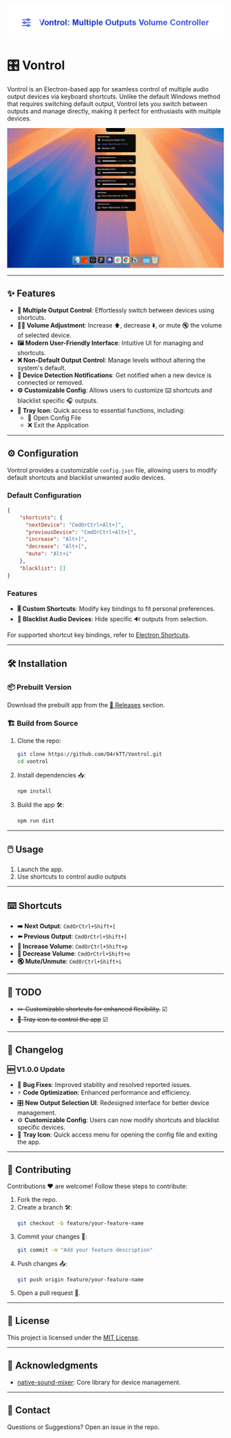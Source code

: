 ![Vontrol](vontrol-readme.png)

# 🎛️ Vontrol

Vontrol is an Electron-based app for seamless control of multiple audio output devices via keyboard shortcuts. Unlike the default Windows method that requires switching default output, Vontrol lets you switch between outputs and manage directly, making it perfect for enthusiasts with multiple devices.

![Vontrol](vontrol-screenshot.png)

---

## ✨ Features

- **🔀 Multiple Output Control**: Effortlessly switch between devices using shortcuts.
- **🔼🔽 Volume Adjustment**: Increase ⬆️, decrease ⬇️, or mute 🔇 the volume of selected device.
- **🖼️ Modern User-Friendly Interface**: Intuitive UI for managing and shortcuts.
- **❌ Non-Default Output Control**: Manage levels without altering the system's default.
- **📢 Device Detection Notifications**: Get notified when a new device is connected or removed.
- **⚙️ Customizable Config**: Allows users to customize ⌨️ shortcuts and blacklist specific 🎧 outputs.
- **📌 Tray Icon**: Quick access to essential functions, including:
  - 📝 Open Config File
  - ❌ Exit the Application

---

## ⚙️ Configuration

Vontrol provides a customizable `config.json` file, allowing users to modify default shortcuts and blacklist unwanted audio devices.

### Default Configuration
```config.json
{ 
    "shortcuts": {
      "nextDevice": "CmdOrCtrl+Alt+]",
      "previousDevice": "CmdOrCtrl+Alt+[",
      "increase": "Alt+]",
      "decrease": "Alt+[",
      "mute": "Alt+i"
    },
    "blacklist": []
}
```
### Features
- **🎚️ Custom Shortcuts**: Modify key bindings to fit personal preferences.
- **🚫 Blacklist Audio Devices**: Hide specific 🔊 outputs from selection.

For supported shortcut key bindings, refer to [Electron Shortcuts](https://www.electronjs.org/docs/latest/api/accelerator).

---

## 🛠️ Installation

### 📦 Prebuilt Version

Download the prebuilt app from the [🚀 Releases](https://github.com/D4rkTT/Vontrol/releases) section.

### 🏗️ Build from Source

1. Clone the repo:
   ```bash
   git clone https://github.com/D4rkTT/Vontrol.git
   cd vontrol
   ```
2. Install dependencies 📥:
   ```bash
   npm install
   ```
3. Build the app 🛠️:
   ```bash
   npm run dist
   ```

---

## 🖱️ Usage

1. Launch the app.
2. Use shortcuts to control audio outputs

---

## ⌨️ Shortcuts

- **➡️ Next Output**: `CmdOrCtrl+Shift+[`
- **⬅️ Previous Output**: `CmdOrCtrl+Shift+]`
- **🔼 Increase Volume**: `CmdOrCtrl+Shift+p`
- **🔽 Decrease Volume**: `CmdOrCtrl+Shift+o`
- **🔇 Mute/Unmute**: `CmdOrCtrl+Shift+i`

---

## 🔮 TODO

- ~~✏️ Customizable shortcuts for enhanced flexibility.~~ ☑️
- ~~📌 Tray icon to control the app~~ ☑️

---

## 📝 Changelog

### 🆕 V1.0.0 Update
- 🐛 **Bug Fixes**: Improved stability and resolved reported issues.
- ⚡ **Code Optimization**: Enhanced performance and efficiency.
- 🎛️ **New Output Selection UI**: Redesigned interface for better device management.
- ⚙️ **Customizable Config**: Users can now modify shortcuts and blacklist specific devices.
- 📌 **Tray Icon**: Quick access menu for opening the config file and exiting the app.

---

## 🤝 Contributing

Contributions ❤️ are welcome! Follow these steps to contribute:

1. Fork the repo.
2. Create a branch 🛠️:
   ```bash
   git checkout -b feature/your-feature-name
   ```
3. Commit your changes 📝:
   ```bash
   git commit -m "Add your feature description"
   ```
4. Push changes 📤:
   ```bash
   git push origin feature/your-feature-name
   ```
5. Open a pull request 🔄.

---

## 📜 License

This project is licensed under the [MIT License](LICENSE).

---

## 🙌 Acknowledgments

- [native-sound-mixer](https://www.npmjs.com/package/native-sound-mixer): Core library for device management.

---

## 📧 Contact

Questions or Suggestions? Open an issue in the repo.

